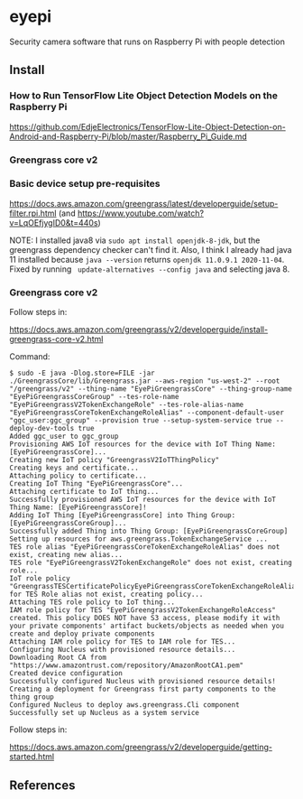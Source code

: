 # eyepi

Security camera software that runs on Raspberry Pi with people detection

## Install

### How to Run TensorFlow Lite Object Detection Models on the Raspberry Pi

https://github.com/EdjeElectronics/TensorFlow-Lite-Object-Detection-on-Android-and-Raspberry-Pi/blob/master/Raspberry_Pi_Guide.md

### Greengrass core v2

### Basic device setup pre-requisites

https://docs.aws.amazon.com/greengrass/latest/developerguide/setup-filter.rpi.html (and https://www.youtube.com/watch?v=LqOEfjygID0&t=440s)

NOTE: I installed java8 via `sudo apt install openjdk-8-jdk`, but the greengrass dependency checker can't find it.  Also, I think I already had java 11 installed because `java --version` returns `openjdk 11.0.9.1 2020-11-04`.  Fixed by running ` update-alternatives --config java` and selecting java 8.

### Greengrass core v2

Follow steps in:

https://docs.aws.amazon.com/greengrass/v2/developerguide/install-greengrass-core-v2.html

Command:

```
$ sudo -E java -Dlog.store=FILE -jar ./GreengrassCore/lib/Greengrass.jar --aws-region "us-west-2" --root "/greengrass/v2" --thing-name "EyePiGreengrassCore" --thing-group-name "EyePiGreengrassCoreGroup" --tes-role-name "EyePiGreengrassV2TokenExchangeRole" --tes-role-alias-name "EyePiGreengrassCoreTokenExchangeRoleAlias" --component-default-user "ggc_user:ggc_group" --provision true --setup-system-service true --deploy-dev-tools true
Added ggc_user to ggc_group
Provisioning AWS IoT resources for the device with IoT Thing Name: [EyePiGreengrassCore]...
Creating new IoT policy "GreengrassV2IoTThingPolicy"
Creating keys and certificate...
Attaching policy to certificate...
Creating IoT Thing "EyePiGreengrassCore"...
Attaching certificate to IoT thing...
Successfully provisioned AWS IoT resources for the device with IoT Thing Name: [EyePiGreengrassCore]!
Adding IoT Thing [EyePiGreengrassCore] into Thing Group: [EyePiGreengrassCoreGroup]...
Successfully added Thing into Thing Group: [EyePiGreengrassCoreGroup]
Setting up resources for aws.greengrass.TokenExchangeService ...
TES role alias "EyePiGreengrassCoreTokenExchangeRoleAlias" does not exist, creating new alias...
TES role "EyePiGreengrassV2TokenExchangeRole" does not exist, creating role...
IoT role policy "GreengrassTESCertificatePolicyEyePiGreengrassCoreTokenExchangeRoleAlias" for TES Role alias not exist, creating policy...
Attaching TES role policy to IoT thing...
IAM role policy for TES "EyePiGreengrassV2TokenExchangeRoleAccess" created. This policy DOES NOT have S3 access, please modify it with your private components' artifact buckets/objects as needed when you create and deploy private components
Attaching IAM role policy for TES to IAM role for TES...
Configuring Nucleus with provisioned resource details...
Downloading Root CA from "https://www.amazontrust.com/repository/AmazonRootCA1.pem"
Created device configuration
Successfully configured Nucleus with provisioned resource details!
Creating a deployment for Greengrass first party components to the thing group
Configured Nucleus to deploy aws.greengrass.Cli component
Successfully set up Nucleus as a system service
```

Follow steps in:

https://docs.aws.amazon.com/greengrass/v2/developerguide/getting-started.html

## References


